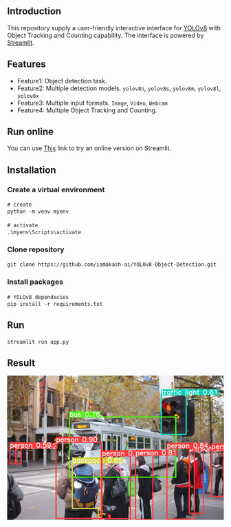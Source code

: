 ## Introduction
This repository supply a user-friendly interactive interface for [YOLOv8](https://github.com/ultralytics/ultralytics) with Object Tracking and Counting capability. The interface is powered by [Streamlit](https://github.com/streamlit/streamlit).

## Features
- Feature1: Object detection task.
- Feature2: Multiple detection models. `yolov8n`, `yolov8s`, `yolov8m`, `yolov8l`, `yolov8x`
- Feature3: Multiple input formats. `Image`, `Video`, `Webcam`
- Feature4: Multiple Object Tracking and Counting.

## Run online
You can use [This](https://yolov8-object-detection-a8pktamdkdeetfve67ruwr.streamlit.app/) link to try an online version on Streamlit.   

## Installation
### Create a virtual environment
```commandline
# create
python -m venv myenv

# activate
.\myenv\Scripts\activate
```

### Clone repository
```commandline
git clone https://github.com/iamakash-ai/YOLOv8-Object-Detection.git
```

### Install packages
```commandline
# YOLOv8 dependecies
pip install -r requirements.txt
```

## Run
```commandline
streamlit run app.py
```

## Result

![alt text](Image/image1d.jpg "YOLOv8 Object Detection")
  

